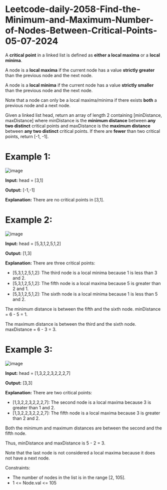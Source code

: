 # Leetcode-daily-2058-Find-the-Minimum-and-Maximum-Number-of-Nodes-Between-Critical-Points-05-07-2024
A **critical point** in a linked list is defined as **either a local maxima** or a **local minima**.

A node is a **local maxima** if the current node has a value **strictly greater** than the previous node and the next node.

A node is a **local minima** if the current node has a value **strictly smaller** than the previous node and the next node.

Note that a node can only be a local maxima/minima if there exists **both** a previous node and a next node.

Given a linked list head, return an array of length 2 containing [minDistance, maxDistance] where minDistance is the **minimum distance** between **any two distinct** critical points and maxDistance is the **maximum distance** between **any two distinct** critical points. If there are **fewer** than two critical points, return [-1, -1].

 

# Example 1:

![image](https://github.com/Ramcharan10122005/Leetcode-daily-2058-Find-the-Minimum-and-Maximum-Number-of-Nodes-Between-Critical-Points-05-07-2024/assets/160163532/f3efd0f9-dd84-4bd0-ae52-48e1e816d17c)

**Input:** head = [3,1]

**Output:** [-1,-1]

**Explanation:** There are no critical points in [3,1].

# Example 2:

![image](https://github.com/Ramcharan10122005/Leetcode-daily-2058-Find-the-Minimum-and-Maximum-Number-of-Nodes-Between-Critical-Points-05-07-2024/assets/160163532/d0cc35a0-bf0c-4a7a-8831-f5403f97e33a)

**Input:** head = [5,3,1,2,5,1,2]

**Output:** [1,3]

**Explanation:** There are three critical points:
- [5,3,1,2,5,1,2]: The third node is a local minima because 1 is less than 3 and 2.
- [5,3,1,2,5,1,2]: The fifth node is a local maxima because 5 is greater than 2 and 1.
- [5,3,1,2,5,1,2]: The sixth node is a local minima because 1 is less than 5 and 2.

The minimum distance is between the fifth and the sixth node. minDistance = 6 - 5 = 1.

The maximum distance is between the third and the sixth node. maxDistance = 6 - 3 = 3.

# Example 3:

![image](https://github.com/Ramcharan10122005/Leetcode-daily-2058-Find-the-Minimum-and-Maximum-Number-of-Nodes-Between-Critical-Points-05-07-2024/assets/160163532/7925a091-77d2-4c84-b807-a409656042fd)

**Input:** head = [1,3,2,2,3,2,2,2,7]

**Output:** [3,3]

**Explanation:** There are two critical points:
- [1,3,2,2,3,2,2,2,7]: The second node is a local maxima because 3 is greater than 1 and 2.
- [1,3,2,2,3,2,2,2,7]: The fifth node is a local maxima because 3 is greater than 2 and 2.

Both the minimum and maximum distances are between the second and the fifth node.

Thus, minDistance and maxDistance is 5 - 2 = 3.

Note that the last node is not considered a local maxima because it does not have a next node.
 

Constraints:

- The number of nodes in the list is in the range [2, 105].
- 1 <= Node.val <= 105

